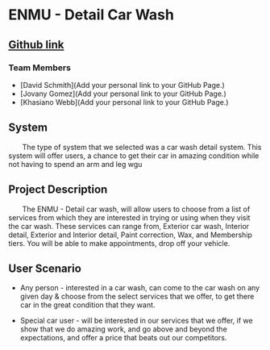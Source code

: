# ENMU - Detail Car Wash

## [Github link](https://github.com/enmu-detail-carwash/Enmu-Detail-Carwash)

### Team Members
* [David Schmith](Add your personal link to your GitHub Page.)
* [Jovany Gomez](Add your personal link to your GitHub Page.)
* [Khasiano Webb](Add your personal link to your GitHub Page.)

## System
&nbsp;&nbsp;&nbsp;&nbsp;&nbsp;&nbsp; The type of system that we selected was a car wash
detail system. This system will offer users, a chance to get their car in amazing condition
while not having to spend an arm and leg wgu 



## Project Description
&nbsp;&nbsp;&nbsp;&nbsp;&nbsp;&nbsp; The ENMU - Detail car wash, will allow users
to choose from a list of services from which they are interested in trying or 
using when they visit the car wash. These services can range from, Exterior car wash,
Interior detail, Exterior and Interior detail, Paint correction, Wax, and Membership tiers.
You will be able to make appointments, drop off your vehicle.

## User Scenario
* Any person - interested in a car wash, can come to the car wash on any given day
& choose from the select services that we offer, to get there car in the great
condition that they want.

* Special car user - will be interested in our services that we offer, if we show
that we do amazing work, and go above and beyond the expectations, and offer a price
that beats out our competitors.